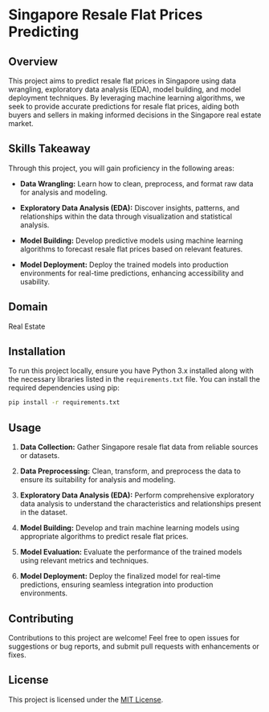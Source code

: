 # Singapore Resale Flat Prices Predicting

## Overview

This project aims to predict resale flat prices in Singapore using data wrangling, exploratory data analysis (EDA), model building, and model deployment techniques. By leveraging machine learning algorithms, we seek to provide accurate predictions for resale flat prices, aiding both buyers and sellers in making informed decisions in the Singapore real estate market.

## Skills Takeaway

Through this project, you will gain proficiency in the following areas:

- **Data Wrangling:** Learn how to clean, preprocess, and format raw data for analysis and modeling.
  
- **Exploratory Data Analysis (EDA):** Discover insights, patterns, and relationships within the data through visualization and statistical analysis.
  
- **Model Building:** Develop predictive models using machine learning algorithms to forecast resale flat prices based on relevant features.
  
- **Model Deployment:** Deploy the trained models into production environments for real-time predictions, enhancing accessibility and usability.

## Domain

Real Estate

## Installation

To run this project locally, ensure you have Python 3.x installed along with the necessary libraries listed in the `requirements.txt` file. You can install the required dependencies using pip:

```bash
pip install -r requirements.txt
```

## Usage

1. **Data Collection:** Gather Singapore resale flat data from reliable sources or datasets.
  
2. **Data Preprocessing:** Clean, transform, and preprocess the data to ensure its suitability for analysis and modeling.
  
3. **Exploratory Data Analysis (EDA):** Perform comprehensive exploratory data analysis to understand the characteristics and relationships present in the dataset.
  
4. **Model Building:** Develop and train machine learning models using appropriate algorithms to predict resale flat prices.
  
5. **Model Evaluation:** Evaluate the performance of the trained models using relevant metrics and techniques.
  
6. **Model Deployment:** Deploy the finalized model for real-time predictions, ensuring seamless integration into production environments.

## Contributing

Contributions to this project are welcome! Feel free to open issues for suggestions or bug reports, and submit pull requests with enhancements or fixes.

## License

This project is licensed under the [MIT License](LICENSE).
